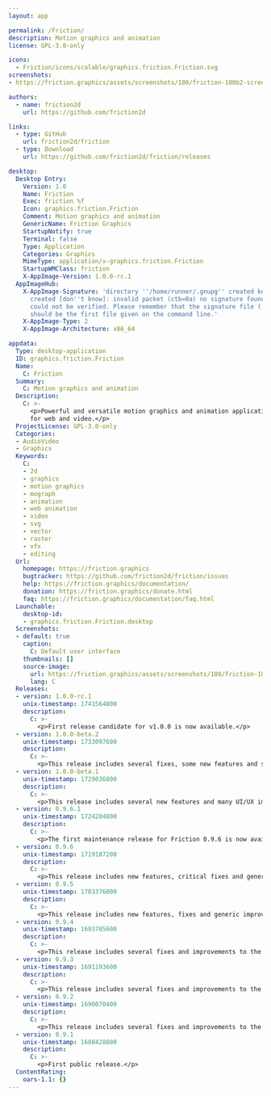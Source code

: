 ```yaml
---
layout: app

permalink: /Friction/
description: Motion graphics and animation
license: GPL-3.0-only

icons:
  - Friction/icons/scalable/graphics.friction.Friction.svg
screenshots:
- https://friction.graphics/assets/screenshots/100/friction-100b2-screenshot.png

authors:
  - name: friction2d
    url: https://github.com/friction2d

links:
  - type: GitHub
    url: friction2d/friction
  - type: Download
    url: https://github.com/friction2d/friction/releases

desktop:
  Desktop Entry:
    Version: 1.0
    Name: Friction
    Exec: friction %f
    Icon: graphics.friction.Friction
    Comment: Motion graphics and animation
    GenericName: Friction Graphics
    StartupNotify: true
    Terminal: false
    Type: Application
    Categories: Graphics
    MimeType: application/x-graphics.friction.Friction
    StartupWMClass: friction
    X-AppImage-Version: 1.0.0-rc.1
  AppImageHub:
    X-AppImage-Signature: 'directory ''/home/runner/.gnupg'' created keybox ''/home/runner/.gnupg/pubring.kbx''
      created [don''t know]: invalid packet (ctb=0a) no signature found the signature
      could not be verified. Please remember that the signature file (.sig or .asc)
      should be the first file given on the command line.'
    X-AppImage-Type: 2
    X-AppImage-Architecture: x86_64

appdata:
  Type: desktop-application
  ID: graphics.friction.Friction
  Name:
    C: Friction
  Summary:
    C: Motion graphics and animation
  Description:
    C: >-
      <p>Powerful and versatile motion graphics and animation application that allows you to create vector and raster animations
      for web and video.</p>
  ProjectLicense: GPL-3.0-only
  Categories:
  - AudioVideo
  - Graphics
  Keywords:
    C:
    - 2d
    - graphics
    - motion graphics
    - mograph
    - animation
    - web animation
    - video
    - svg
    - vector
    - raster
    - vfx
    - editing
  Url:
    homepage: https://friction.graphics
    bugtracker: https://github.com/friction2d/friction/issues
    help: https://friction.graphics/documentation/
    donation: https://friction.graphics/donate.html
    faq: https://friction.graphics/documentation/faq.html
  Launchable:
    desktop-id:
    - graphics.friction.Friction.desktop
  Screenshots:
  - default: true
    caption:
      C: Default user interface
    thumbnails: []
    source-image:
      url: https://friction.graphics/assets/screenshots/100/friction-100b2-screenshot.png
      lang: C
  Releases:
  - version: 1.0.0-rc.1
    unix-timestamp: 1741564800
    description:
      C: >-
        <p>First release candidate for v1.0.0 is now available.</p>
  - version: 1.0.0-beta.2
    unix-timestamp: 1733097600
    description:
      C: >-
        <p>This release includes several fixes, some new features and several UI/UX changes.</p>
  - version: 1.0.0-beta.1
    unix-timestamp: 1729036800
    description:
      C: >-
        <p>This release includes several new features and many UI/UX improvements.</p>
  - version: 0.9.6.1
    unix-timestamp: 1724284800
    description:
      C: >-
        <p>The first maintenance release for Friction 0.9.6 is now available.</p>
  - version: 0.9.6
    unix-timestamp: 1719187200
    description:
      C: >-
        <p>This release includes new features, critical fixes and generic UI/UX improvements.</p>
  - version: 0.9.5
    unix-timestamp: 1703376000
    description:
      C: >-
        <p>This release includes new features, fixes and generic improvements.</p>
  - version: 0.9.4
    unix-timestamp: 1693785600
    description:
      C: >-
        <p>This release includes several fixes and improvements to the user experience.</p>
  - version: 0.9.3
    unix-timestamp: 1691193600
    description:
      C: >-
        <p>This release includes several fixes and improvements to the user experience.</p>
  - version: 0.9.2
    unix-timestamp: 1690070400
    description:
      C: >-
        <p>This release includes several fixes and improvements to the user experience.</p>
  - version: 0.9.1
    unix-timestamp: 1688428800
    description:
      C: >-
        <p>First public release.</p>
  ContentRating:
    oars-1.1: {}
---
```

